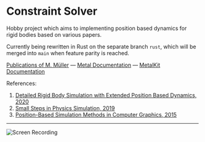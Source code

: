 # Constraint Solver

Hobby project which aims to implementing position based dynamics for rigid bodies based on various papers.

Currently being rewritten in Rust on the separate branch `rust`, which will be merged into `main` when feature parity is reached.

[Publications of M. Müller](https://matthias-research.github.io/pages/publications/publications.html) — [Metal Documentation](https://developer.apple.com/documentation/metal) — [MetalKit Documentation](https://developer.apple.com/documentation/metalkit)

References:
1. [Detailed Rigid Body Simulation with Extended Position Based Dynamics, 2020](https://matthias-research.github.io/pages/publications/PBDBodies.pdf)
2. [Small Steps in Physics Simulation, 2019](http://mmacklin.com/smallsteps.pdf)
3. [Position-Based Simulation Methods in Computer Graphics, 2015](http://mmacklin.com/EG2015PBD.pdf)

---

![Screen Recording](figures/ScreenRecording-2021-04-15.gif)
